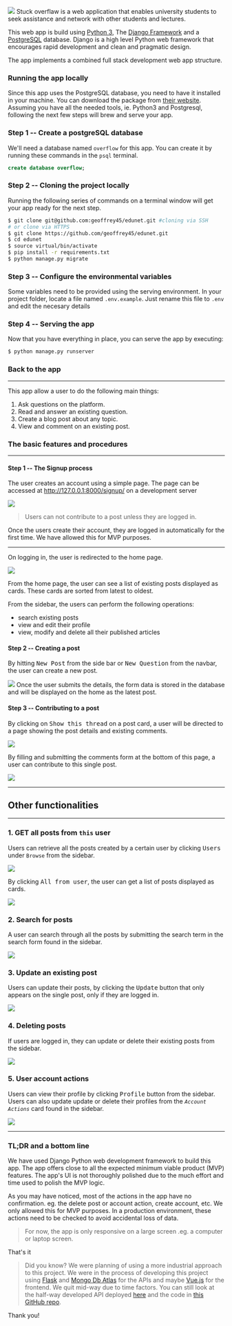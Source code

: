 <!-- <div style="text-align: center; border: 1px solid white; border-radius: 5px;">
    <h1>ST<span style="color: red">U</span>CK OVERFLOW!</h1>
    <h5>~ saving the student's lives since I don't know when 😆 ~</h5>
</div> -->
![](/images/hero.png)
Stuck overflaw is a web application that enables university students to seek assistance and network with other students and lectures.

This web app is build using [Python 3](https://www.python.org/), The [Django Framework](https://www.djangoproject.com/) and a [PostgreSQL](https://www.postgresql.org/) database. Django is a high level Python web framework that encourages rapid development and clean and pragmatic design.

The app implements a combined full stack development web app structure. 
### Running the app locally
Since this app uses the PostgreSQL database, you need to have it installed in your machine. You can download the package from [their website](https://www.postgresql.org/download/). Assuming you have all the needed tools, ie. Python3 and Postgresql, following the next few steps will brew and serve your app.

### Step 1 -- Create a postgreSQL database
We'll need a database named `overflow` for this app. You can create it by running these commands in the `psql` terminal.
```sql
create database overflow; 
```
### Step 2 -- Cloning the project locally
Running the following series of commands on a terminal window will get your app ready for the next step.

```bash
$ git clone git@github.com:geoffrey45/edunet.git #cloning via SSH
# or clone via HTTPS
$ git clone https://github.com/geoffrey45/edunet.git 
$ cd edunet
$ source virtual/bin/activate
$ pip install -r requirements.txt
$ python manage.py migrate
```
### Step 3 -- Configure the environmental variables
Some variables need to be provided using the serving environment. In your project folder, locate a file named `.env.example`. Just rename this file to `.env` and edit the necesary details
### Step 4 -- Serving the app
Now that you have everything in place, you can serve the app by executing:

```bash
$ python manage.py runserver
```
### Back to the app
---
This app allow a user to do the following main things:
1. Ask questions on the platform.
2. Read and answer an existing question.
3. Create a blog post about any topic.
4. View and comment on an existing post.

### The basic features and procedures
---
#### Step 1 -- The Signup process
The user creates an account using a simple page. The page can be accessed at http://127.0.0.1:8000/signup/ on a development server

![](/images/signup.jpg)
> Users can not contribute to a post unless they are logged in.

Once the users create their account, they are logged in automatically for the first time. We have allowed this for MVP purposes.

---
On logging in, the user is redirected to the home page.

![](/images/home.jpg)

From the home page, the user can see a list of existing posts displayed as cards. These cards are sorted from latest to oldest.

From the sidebar, the users can perform the following operations:
- search existing posts
- view and edit their profile
- view, modify and delete all their published articles

#### Step 2 -- Creating a post

By hitting <kbd>New Post</kbd> from the side bar or <kbd>New Question</kbd> from the navbar, the user can create a new post.

![](/images/new_post.jpg)
Once the user submits the details, the form data is stored in the database and will be displayed on the home as the latest post.

#### Step 3 -- Contributing to a post
By clicking on <kbd>Show this thread</kbd> on a post card, a user will be directed to a page showing the post details and existing comments. 

![](/images/post.jpg)

By filling and submitting the comments form at the bottom of this page, a user can contribute to this single post.

![](/images/comment.jpg)

---
## Other functionalities
---
### 1. GET all posts from `this` user
Users can retrieve all the posts created by a certain user by clicking <kbd>Users</kbd> under `Browse` from the sidebar.

![](/images/users.jpg)

By clicking <kbd>All from user</kbd>, the user can get a list of posts displayed as cards.

![](/images/all_from_user.jpg)

### 2. Search for posts
A user can search through all the posts by submitting the search term in the search form found in the sidebar.

![](/images/search.jpg)

### 3. Update an existing post
Users can update their posts, by clicking the <kbd>Update</kbd> button that only appears on the single post, only if they are logged in.

![](/images/update_post.jpg)

### 4. Deleting posts
If users are logged in, they can update or delete their existing posts from the sidebar.

![](/images/delete_post.jpg)

### 5. User account actions
Users can view their profile by clicking <kbd>Profile</kbd> button from the sidebar. Users can also update update or delete their profiles from the _`Account Actions`_ card found in the sidebar.

![](/images/profile.jpg)

---

### TL;DR and a bottom line
We have used Django Python web development framework to build this app. The app offers close to all the expected minimum viable product (MVP) features. The app's UI is not thoroughly polished due to the much effort and time used to polish the MVP logic.

As you may have noticed, most of the actions in the app have no confirmation. eg. the delete post or account action, create account, etc. We only allowed this for MVP purposes. In a production environment, these actions need to be checked to avoid accidental loss of data.

> For now, the app is only responsive on a large screen .eg. a computer or laptop screen. 

That's it

> Did you know? We were planning of using a more industrial approach to this project. We were in the process of developing this project using [Flask](https://flask.palletsprojects.com/) and [Mongo Db Atlas](https://www.mongodb.com/cloud/atlas) for the APIs and maybe [Vue.js](https://vuejs.org/) for the frontend. We quit mid-way due to time factors. You can still look at the half-way developed API deployed [here](https://be-social-be.herokuapp.com/) and the code in [this GitHub repo](https://github.com/geoffrey45/be-social-be).

Thank you!
